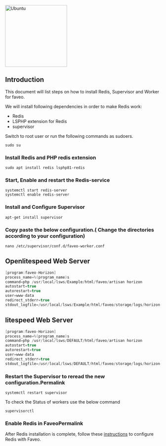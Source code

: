 <img alt="Ubuntu" src="https://github.com/ladybirdweb/faveo-server-images/blob/master/_docs/installation/providers/enterprise/openlitespeed-images/openlitespeed_logo_grey_bold.png?raw=true" width="200px" />

## Introduction

This document will list steps on how to install Redis, Supervisor and Worker for faveo.

We will install following dependencies in order to make Redis work:

- Redis
- LSPHP extension for Redis
- supervisor

Switch to root user or run the following commands as sudoers.

```
sudo su
```

### Install Redis and PHP redis extension

```
sudo apt install redis lsphp81-redis
```
### Start, Enable and restart the Redis-service

```
systemctl start redis-server
systemctl enable redis-server
```
### Install and Configure Supervisor

```
apt-get install supervisor
```
### Copy paste the below configuration.( Change the directories according to your configuration)

```
nano /etc/supervisor/conf.d/faveo-worker.conf
```

## Openlitespeed Web Server

```cpp
[program:faveo-Horizon]
process_name=%(program_name)s
command=php /usr/local/lsws/Example/html/faveo/artisan horizon
autostart=true
autorestart=true
user=www-data
redirect_stderr=true
stdout_logfile=/usr/local/lsws/Example/html/faveo/storage/logs/horizon-worker.log
```

## litespeed Web Server 

```cpp
[program:faveo-Horizon]
process_name=%(program_name)s
command=php /usr/local/lsws/DEFAULT/html/faveo/artisan horizon
autostart=true
autorestart=true
user=www-data
redirect_stderr=true
stdout_logfile=/usr/local/lsws/DEFAULT/html/faveo/storage/logs/horizon-worker.log
```


### Restart the Supervisor to reread the new configuration.Permalink
```
systemctl restart supervisor 
```
To check the Status of workers use the below command

```
supervisorctl
```

### Enable Redis in FaveoPermalink
After Redis installation is complete, follow these [instructions](https://docs.faveohelpdesk.com/docs/helper/enable-redis) to configure Redis with Faveo.